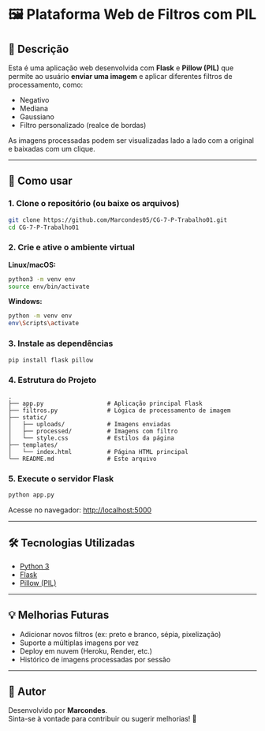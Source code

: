 
# 🖼️ Plataforma Web de Filtros com PIL

## 📌 Descrição

Esta é uma aplicação web desenvolvida com **Flask** e **Pillow (PIL)** que permite ao usuário **enviar uma imagem** e aplicar diferentes filtros de processamento, como:

- Negativo
- Mediana
- Gaussiano
- Filtro personalizado (realce de bordas)

As imagens processadas podem ser visualizadas lado a lado com a original e baixadas com um clique.

---

## 🚀 Como usar

### 1. Clone o repositório (ou baixe os arquivos)
```bash
git clone https://github.com/Marcondes05/CG-7-P-Trabalho01.git
cd CG-7-P-Trabalho01

```

### 2. Crie e ative o ambiente virtual

**Linux/macOS:**
```bash
python3 -m venv env
source env/bin/activate
```

**Windows:**
```bash
python -m venv env
env\Scripts\activate
```

### 3. Instale as dependências
```bash
pip install flask pillow
```

### 4. Estrutura do Projeto

```
.
├── app.py                  # Aplicação principal Flask
├── filtros.py              # Lógica de processamento de imagem
├── static/
│   ├── uploads/            # Imagens enviadas
│   ├── processed/          # Imagens com filtro
│   └── style.css           # Estilos da página
├── templates/
│   └── index.html          # Página HTML principal
└── README.md               # Este arquivo
```


### 5. Execute o servidor Flask
```bash
python app.py
```

Acesse no navegador: [http://localhost:5000](http://localhost:5000)

---

## 🛠️ Tecnologias Utilizadas

- [Python 3](https://www.python.org/)
- [Flask](https://flask.palletsprojects.com/)
- [Pillow (PIL)](https://python-pillow.org/)

---

## 💡 Melhorias Futuras

- Adicionar novos filtros (ex: preto e branco, sépia, pixelização)
- Suporte a múltiplas imagens por vez
- Deploy em nuvem (Heroku, Render, etc.)
- Histórico de imagens processadas por sessão

---

## 👤 Autor

Desenvolvido por **Marcondes**.  
Sinta-se à vontade para contribuir ou sugerir melhorias! 🚀
